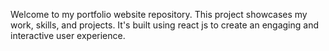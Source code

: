 Welcome to my portfolio website repository. This project showcases my work, skills, and projects. It's built using react js to create an engaging and interactive user experience.
